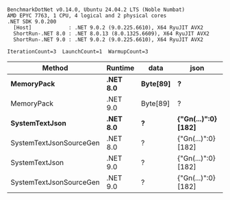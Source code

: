 ```

BenchmarkDotNet v0.14.0, Ubuntu 24.04.2 LTS (Noble Numbat)
AMD EPYC 7763, 1 CPU, 4 logical and 2 physical cores
.NET SDK 9.0.200
  [Host]            : .NET 9.0.2 (9.0.225.6610), X64 RyuJIT AVX2
  ShortRun-.NET 8.0 : .NET 8.0.13 (8.0.1325.6609), X64 RyuJIT AVX2
  ShortRun-.NET 9.0 : .NET 9.0.2 (9.0.225.6610), X64 RyuJIT AVX2

IterationCount=3  LaunchCount=1  WarmupCount=3  

```
| Method                  | Runtime  | data     | json                | Mean      | Error     | StdDev   | Min       | Max       | Gen0   | Allocated |
|------------------------ |--------- |--------- |-------------------- |----------:|----------:|---------:|----------:|----------:|-------:|----------:|
| **MemoryPack**              | **.NET 8.0** | **Byte[89]** | **?**                   |  **49.11 ns** |  **0.832 ns** | **0.046 ns** |  **49.06 ns** |  **49.16 ns** | **0.0062** |     **104 B** |
| MemoryPack              | .NET 9.0 | Byte[89] | ?                   |  40.34 ns |  5.089 ns | 0.279 ns |  40.13 ns |  40.65 ns | 0.0062 |     104 B |
| **SystemTextJson**          | **.NET 8.0** | **?**        | **{&quot;Gn(...)&quot;:0} [182]** | **965.36 ns** | **16.216 ns** | **0.889 ns** | **964.43 ns** | **966.21 ns** | **0.0057** |     **104 B** |
| SystemTextJsonSourceGen | .NET 8.0 | ?        | {&quot;Gn(...)&quot;:0} [182] | 954.83 ns | 82.578 ns | 4.526 ns | 951.61 ns | 960.01 ns | 0.0057 |     104 B |
| SystemTextJson          | .NET 9.0 | ?        | {&quot;Gn(...)&quot;:0} [182] | 925.62 ns | 15.193 ns | 0.833 ns | 924.67 ns | 926.19 ns | 0.0057 |     104 B |
| SystemTextJsonSourceGen | .NET 9.0 | ?        | {&quot;Gn(...)&quot;:0} [182] | 905.94 ns | 13.687 ns | 0.750 ns | 905.08 ns | 906.46 ns | 0.0057 |     104 B |
